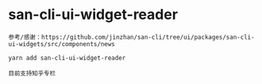 # san-cli-ui-widget-reader

```
参考/感谢：https://github.com/jinzhan/san-cli/tree/ui/packages/san-cli-ui-widgets/src/components/news

yarn add san-cli-ui-widget-reader

目前支持知乎专栏
```
